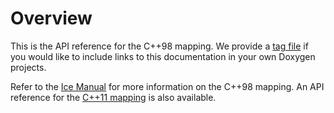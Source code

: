 Overview
==

This is the API reference for the C++98 mapping. We provide a [tag file](../icecpp98.tag)
if you would like to include links to this documentation in your own Doxygen projects.

Refer to the [Ice Manual](https://doc.zeroc.com/ice/3.7/introduction) for more
information on the C++98 mapping. An API reference for the [C++11 mapping](../cpp11/index.html)
is also available.
